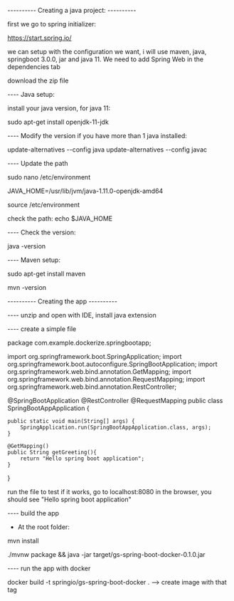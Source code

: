 ---------- Creating a java project: ----------

first we go to spring initializer:

https://start.spring.io/

we can setup with the configuration we want, i will use maven, java, springboot 3.0.0, jar and java 11.
We need to add Spring Web in the dependencies tab

download the zip file


---- Java setup:

install your java version, for java 11:

sudo apt-get install openjdk-11-jdk

---- Modify the version if you have more than 1 java installed:

update-alternatives --config java
update-alternatives --config javac

---- Update the path

sudo nano /etc/environment

JAVA_HOME=/usr/lib/jvm/java-1.11.0-openjdk-amd64

source /etc/environment

check the path: echo $JAVA_HOME

---- Check the version: 

java -version


---- Maven setup:

sudo apt-get install maven

mvn -version

---------- Creating the app ----------

---- unzip and open with IDE, install java extension

---- create a simple file 

package com.example.dockerize.springbootapp;

import org.springframework.boot.SpringApplication;
import org.springframework.boot.autoconfigure.SpringBootApplication;
import org.springframework.web.bind.annotation.GetMapping;
import org.springframework.web.bind.annotation.RequestMapping;
import org.springframework.web.bind.annotation.RestController;

@SpringBootApplication
@RestController
@RequestMapping
public class SpringBootAppApplication {

	public static void main(String[] args) {
		SpringApplication.run(SpringBootAppApplication.class, args);
	}

	@GetMapping()
	public String getGreeting(){
		return "Hello spring boot application";
	}
}

run the file to test if it works, go to localhost:8080 in the browser, you should see "Hello spring boot application"

---- build the app

- At the root folder:

mvn install

./mvnw package && java -jar target/gs-spring-boot-docker-0.1.0.jar


---- run the app with docker

docker build -t springio/gs-spring-boot-docker .		--> create image with that tag
